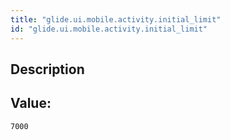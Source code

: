 ```yaml
---
title: "glide.ui.mobile.activity.initial_limit"
id: "glide.ui.mobile.activity.initial_limit"
---
```

## Description



## Value: 
```
7000
```